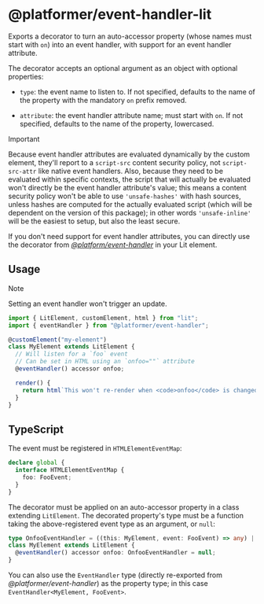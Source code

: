 # @platformer/event-handler-lit

Exports a decorator to turn an auto-accessor property (whose names must start with `on`) into an event handler, with support for an event handler attribute.

The decorator accepts an optional argument as an object with optional properties:

- `type`: the event name to listen to. If not specified, defaults to the name of the property with the mandatory `on` prefix removed.

- `attribute`: the event handler attribute name; must start with `on`. If not specified, defaults to the name of the property, lowercased.

> [!IMPORTANT]
> Because event handler attributes are evaluated dynamically by the custom element, they'll report to a `script-src` content security policy, not `script-src-attr` like native event handlers.
> Also, because they need to be evaluated within specific contexts, the script that will actually be evaluated won't directly be the event handler attribute's value;
> this means a content security policy won't be able to use `'unsafe-hashes'` with hash sources, unless hashes are computed for the actually evaluated script (which will be dependent on the version of this package);
> in other words `'unsafe-inline'` will be the easiest to setup, but also the least secure.
>
> If you don't need support for event handler attributes, you can directly use the decorator from [_@platform/event-handler_](../core/README.md#decorator) in your Lit element.

## Usage

> [!NOTE]
> Setting an event handler won't trigger an update.

```js
import { LitElement, customElement, html } from "lit";
import { eventHandler } from "@platformer/event-handler";

@customElement("my-element")
class MyElement extends LitElement {
  // Will listen for a `foo` event
  // Can be set in HTML using an `onfoo=""` attribute
  @eventHandler() accessor onfoo;

  render() {
    return html`This won't re-render when <code>onfoo</code> is changed.`;
  }
}
```

## TypeScript

The event must be registered in `HTMLElementEventMap`:

```ts
declare global {
  interface HTMLElementEventMap {
    foo: FooEvent;
  }
}
```

The decorator must be applied on an auto-accessor property in a class extending `LitElement`.
The decorated property's type must be a function taking the above-registered event type as an argument, or `null`:

```ts
type OnfooEventHandler = ((this: MyElement, event: FooEvent) => any) | null;
class MyElement extends LitElement {
  @eventHandler() accessor onfoo: OnfooEventHandler = null;
}
```

You can also use the `EventHandler` type (directly re-exported from _@platformer/event-handler_) as the property type; in this case `EventHandler<MyElement, FooEvent>`.
